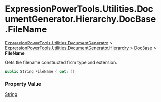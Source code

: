 ﻿# ExpressionPowerTools.Utilities.DocumentGenerator.Hierarchy.DocBase.FileName

[ExpressionPowerTools.Utilities.DocumentGenerator](ExpressionPowerTools.Utilities.DocumentGenerator.a.md) > [ExpressionPowerTools.Utilities.DocumentGenerator.Hierarchy](ExpressionPowerTools.Utilities.DocumentGenerator.Hierarchy.n.md) > [DocBase](ExpressionPowerTools.Utilities.DocumentGenerator.Hierarchy.DocBase.cs.md) > **FileName**

Gets the filename constructed from type and extension.

```csharp
public String FileName { get; }}
```

### Property Value

 [String](https://docs.microsoft.com/dotnet/api/system.string) 


